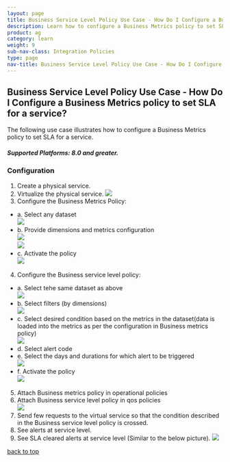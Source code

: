 ```yaml
---
layout: page
title: Business Service Level Policy Use Case - How Do I Configure a Business Metrics policy to set SLA for a service?
description: Learn how to configure a Business Metrics policy to set SLA for a service.   
product: ag
category: learn
weight:	9
sub-nav-class: Integration Policies
type: page
nav-title: Business Service Level Policy Use Case - How Do I Configure a Business Metrics policy to set SLA for a service?
---
```


## Business Service Level Policy Use Case - How Do I Configure a Business Metrics policy to set SLA for a service?

The following use case illustrates how to configure a Business Metrics policy to set SLA for a service.

<h5 class="stamp">Supported Platforms: 8.0 and greater.</h5>

<div id="toc-marker"></div>

### Configuration

1. Create a physical service.
2. Virtualize the physical service.
![](images/bus_service_level_polic_usecase1a.jpg)
3. Configure the Business Metrics Policy:  
 * a. Select any dataset  
 ![](images/bus_service_level_polic_usecase1b.jpg)
 * b. Provide dimensions and metrics configuration  
 ![](images/bus_service_level_polic_usecase1c.jpg)  
 ![](images/bus_service_level_polic_usecase1d.jpg)
 * c. Activate the policy  
  ![](images/bus_service_level_polic_usecase1e.jpg)
4. Configure the Business service level policy:  
  * a. Select tehe same dataset as above  
  ![](images/bus_service_level_polic_usecase1f.jpg)
  * b. Select filters (by dimensions)  
  ![](images/bus_service_level_polic_usecase1g.jpg)
  * c. Select desired condition based on the metrics in the dataset(data is loaded into the metrics as per the configuration in Business metrics policy)  
  ![](images/bus_service_level_polic_usecase1h.jpg)
  * d. Select alert code
  * e. Select the days and durations for which alert to be triggered  
  ![](images/bus_service_level_polic_usecase1i.jpg)
  * f. Activate the policy  
  ![](images/bus_service_level_polic_usecase1j.jpg)
5. Attach Business metrics policy in operational policies
6. Attach Business service level policy in qos policies  
![](images/bus_service_level_polic_usecase1k.jpg)
7. Send few requests to the virtual service so that the condition described in the Business service level policy is crossed.
8. See alerts at service level.
9. See SLA cleared alerts at service level (Similar to the below picture).
![](images/bus_service_level_polic_usecase1l.jpg)<a href="#top">back to top</a>